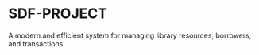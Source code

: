 # SDF-PROJECT
A modern and efficient system for managing library resources, borrowers, and transactions.
